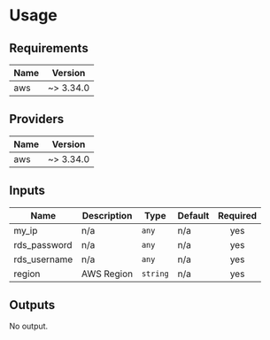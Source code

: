 # Usage
<!--- BEGIN_TF_DOCS --->
## Requirements

| Name | Version |
|------|---------|
| aws | ~> 3.34.0 |

## Providers

| Name | Version |
|------|---------|
| aws | ~> 3.34.0 |

## Inputs

| Name | Description | Type | Default | Required |
|------|-------------|------|---------|:--------:|
| my\_ip | n/a | `any` | n/a | yes |
| rds\_password | n/a | `any` | n/a | yes |
| rds\_username | n/a | `any` | n/a | yes |
| region | AWS Region | `string` | n/a | yes |

## Outputs

No output.

<!--- END_TF_DOCS --->
